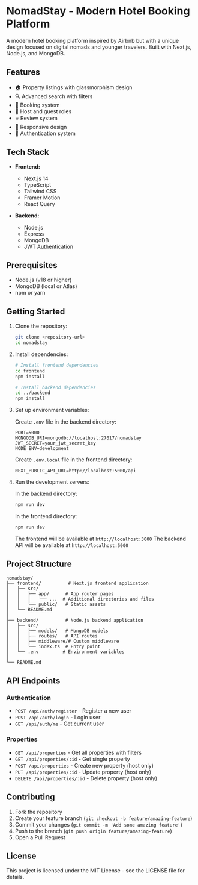 # NomadStay - Modern Hotel Booking Platform

A modern hotel booking platform inspired by Airbnb but with a unique design focused on digital nomads and younger travelers. Built with Next.js, Node.js, and MongoDB.

## Features

- 🏠 Property listings with glassmorphism design
- 🔍 Advanced search with filters
- 📅 Booking system
- 👥 Host and guest roles
- ⭐ Review system
- 📱 Responsive design
- 🔐 Authentication system

## Tech Stack

- **Frontend:**
  - Next.js 14
  - TypeScript
  - Tailwind CSS
  - Framer Motion
  - React Query

- **Backend:**
  - Node.js
  - Express
  - MongoDB
  - JWT Authentication

## Prerequisites

- Node.js (v18 or higher)
- MongoDB (local or Atlas)
- npm or yarn

## Getting Started

1. Clone the repository:
   ```bash
   git clone <repository-url>
   cd nomadstay
   ```

2. Install dependencies:
   ```bash
   # Install frontend dependencies
   cd frontend
   npm install

   # Install backend dependencies
   cd ../backend
   npm install
   ```

3. Set up environment variables:

   Create `.env` file in the backend directory:
   ```
   PORT=5000
   MONGODB_URI=mongodb://localhost:27017/nomadstay
   JWT_SECRET=your_jwt_secret_key
   NODE_ENV=development
   ```

   Create `.env.local` file in the frontend directory:
   ```
   NEXT_PUBLIC_API_URL=http://localhost:5000/api
   ```

4. Run the development servers:

   In the backend directory:
   ```bash
   npm run dev
   ```

   In the frontend directory:
   ```bash
   npm run dev
   ```

   The frontend will be available at `http://localhost:3000`
   The backend API will be available at `http://localhost:5000`

## Project Structure

```
nomadstay/
├── frontend/          # Next.js frontend application
│   ├── src/
│   │   ├── app/      # App router pages
│   │   │   └── ...  # Additional directories and files
│   │   └── public/   # Static assets
│   └── README.md
│
├── backend/          # Node.js backend application
│   ├── src/
│   │   ├── models/   # MongoDB models
│   │   ├── routes/   # API routes
│   │   ├── middleware/# Custom middleware
│   │   └── index.ts  # Entry point
│   └── .env         # Environment variables
│
└── README.md
```

## API Endpoints

### Authentication
- `POST /api/auth/register` - Register a new user
- `POST /api/auth/login` - Login user
- `GET /api/auth/me` - Get current user

### Properties
- `GET /api/properties` - Get all properties with filters
- `GET /api/properties/:id` - Get single property
- `POST /api/properties` - Create new property (host only)
- `PUT /api/properties/:id` - Update property (host only)
- `DELETE /api/properties/:id` - Delete property (host only)

## Contributing

1. Fork the repository
2. Create your feature branch (`git checkout -b feature/amazing-feature`)
3. Commit your changes (`git commit -m 'Add some amazing feature'`)
4. Push to the branch (`git push origin feature/amazing-feature`)
5. Open a Pull Request

## License

This project is licensed under the MIT License - see the LICENSE file for details. 